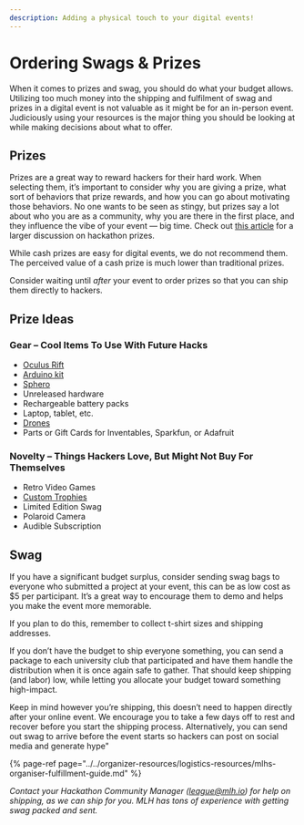 ```yaml
---
description: Adding a physical touch to your digital events!
---
```


# Ordering Swags & Prizes

When it comes to prizes and swag, you should do what your budget allows. Utilizing too much money into the shipping and fulfilment of swag and prizes in a digital event is not valuable as it might be for an in-person event. Judiciously using your resources is the major thing you should be looking at while making decisions about what to offer.

## Prizes

Prizes are a great way to reward hackers for their hard work. When selecting them, it’s important to consider why you are giving a prize, what sort of behaviors that prize rewards, and how you can go about motivating those behaviors. No one wants to be seen as stingy, but prizes say a lot about who you are as a community, why you are there in the first place, and they influence the vibe of your event — big time. Check out [this article](https://news.mlh.io/are-hackathon-prizes-the-worst-thing-since-moldy-sliced-bread-04-18-2014) for a larger discussion on hackathon prizes.

While cash prizes are easy for digital events, we do not recommend them. The perceived value of a cash prize is much lower than traditional prizes.

Consider waiting until _after_ your event to order prizes so that you can ship them directly to hackers.

## Prize Ideas

### Gear – Cool Items To Use With Future Hacks

* [Oculus Rift](https://www.oculusvr.com/order/)
* [Arduino kit](https://www.sparkfun.com/products/12001)
* [Sphero](http://www.gosphero.com/)
* Unreleased hardware
* Rechargeable battery packs
* Laptop, tablet, etc.
* [Drones](http://ardrone2.parrot.com/)
* Parts or Gift Cards for Inventables, Sparkfun, or Adafruit

### Novelty – Things Hackers Love, But Might Not Buy For Themselves

* Retro Video Games
* [Custom Trophies](https://assets.pando.com/uploads/2012/10/imag1058.jpeg)
* Limited Edition Swag
* Polaroid Camera
* Audible Subscription 

## Swag

If you have a significant budget surplus, consider sending swag bags to everyone who submitted a project at your event, this can be as low cost as $5 per participant. It’s a great way to encourage them to demo and helps you make the event more memorable.

If you plan to do this, remember to collect t-shirt sizes and shipping addresses.

If you don’t have the budget to ship everyone something, you can send a package to each university club that participated and have them handle the distribution when it is once again safe to gather. That should keep shipping \(and labor\) low, while letting you allocate your budget toward something high-impact.

Keep in mind however you’re shipping, this doesn’t need to happen directly after your online event. We encourage you to take a few days off to rest and recover before you start the shipping process. Alternatively, you can send out swag to arrive before the event starts so hackers can post on social media and generate hype"

{% page-ref page="../../organizer-resources/logistics-resources/mlhs-organiser-fulfillment-guide.md" %}

_Contact your Hackathon Community Manager \(league@mlh.io\) for help on shipping, as we can ship for you. MLH has tons of experience with getting swag packed and sent._

